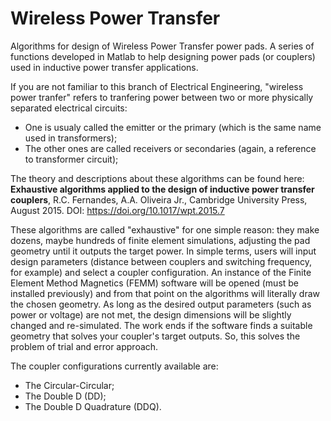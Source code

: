 # Wireless Power Transfer
Algorithms for design of Wireless Power Transfer power pads.
A series of functions developed in Matlab to help designing power pads (or couplers) used in inductive power transfer applications.

If you are not familiar to this branch of Electrical Engineering, "wireless power tranfer" refers to tranfering power between two or more physically separated electrical circuits:
- One is usualy called the emitter or the primary (which is the same name used in transformers);
- The other ones are called receivers or secondaries (again, a reference to transformer circuit);

The theory and descriptions about these algorithms can be found here: **Exhaustive algorithms applied to the design of inductive power transfer couplers**, R.C. Fernandes, A.A. Oliveira Jr., Cambridge University Press, August 2015. DOI: https://doi.org/10.1017/wpt.2015.7

These algorithms are called "exhaustive" for one simple reason: they make dozens, maybe hundreds of finite element simulations, adjusting the pad geometry until it outputs the target power. In simple terms, users will input design parameters (distance between couplers and switching frequency, for example) and select a coupler configuration. An instance of the Finite Element Method Magnetics (FEMM) software will be opened (must be installed previously) and from that point on the algorithms will literally draw the chosen geometry. As long as the desired output parameters (such as power or voltage) are not met, the design dimensions will be slightly changed and re-simulated. The work ends if the software finds a suitable geometry that solves your coupler's target outputs. So, this solves the problem of trial and error approach.

The coupler configurations currently available are:
- The Circular-Circular;
- The Double D (DD);
- The Double D Quadrature (DDQ).



